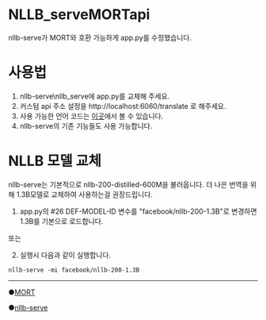 # NLLB_serveMORTapi
nllb-serve가 MORT와 호환 가능하게 app.py를 수정했습니다.

# 사용법
1. nllb-serve\nllb_serve에 app.py를 교체해 주세요.
2. 커스텀 api 주소 설정을 http://localhost:6060/translate 로 해주세요.
3. 사용 가능한 언어 코드는 [이곳](https://huggingface.co/facebook/nllb-200-distilled-600M/blob/main/special_tokens_map.json)에서 볼 수 있습니다.
4. nllb-serve의 기존 기능들도 사용 가능합니다.

# NLLB 모델 교체
nllb-serve는 기본적으로 nllb-200-distilled-600M을 불러옵니다. 더 나은 번역을 위해 1.3B모델로 교체하여 사용하는걸 권장드립니다.
1. app.py의 \#26 DEF-MODEL-ID 변수를 "facebook/nllb-200-1.3B"로 변경하면 1.3B를 기본으로 로드합니다.

또는

2. 실행시 다음과 같이 실행합니다.
```
nllb-serve -mi facebook/nllb-200-1.3B
```

---
●[MORT](https://blog.naver.com/killkimno/223152420480)

●[nllb-serve](https://github.com/thammegowda/nllb-serve)
